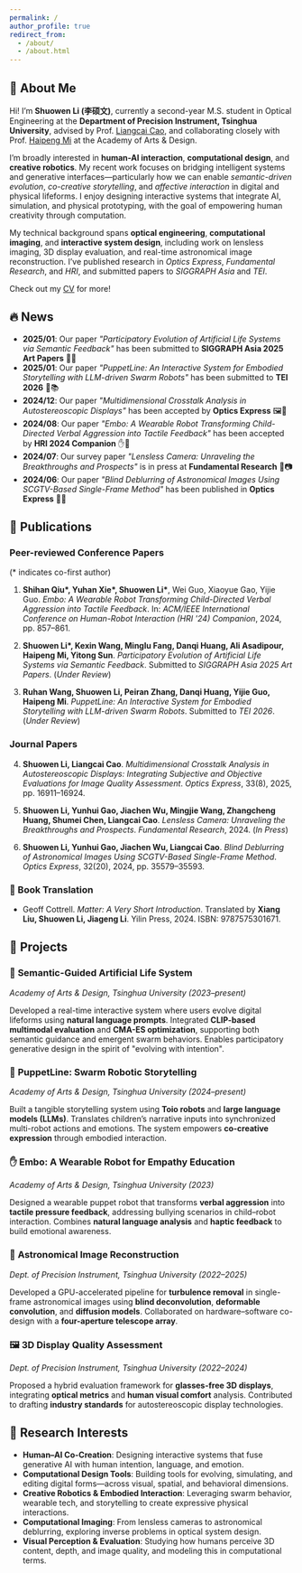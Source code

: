 ```yaml
---
permalink: /
author_profile: true
redirect_from: 
  - /about/
  - /about.html
---
```


## 👋 About Me

Hi! I’m **Shuowen Li (李硕文)**, currently a second-year M.S. student in Optical Engineering at the **Department of Precision Instrument, Tsinghua University**, advised by Prof. [Liangcai Cao](https://www.au.tsinghua.edu.cn/info/1133/1413.htm), and collaborating closely with Prof. [Haipeng Mi](https://www.ad.tsinghua.edu.cn/info/1046/1691.htm) at the Academy of Arts & Design.

I’m broadly interested in **human-AI interaction**, **computational design**, and **creative robotics**. My recent work focuses on bridging intelligent systems and generative interfaces—particularly how we can enable *semantic-driven evolution*, *co-creative storytelling*, and *affective interaction* in digital and physical lifeforms. I enjoy designing interactive systems that integrate AI, simulation, and physical prototyping, with the goal of empowering human creativity through computation.

My technical background spans **optical engineering**, **computational imaging**, and **interactive system design**, including work on lensless imaging, 3D display evaluation, and real-time astronomical image reconstruction. I’ve published research in *Optics Express*, *Fundamental Research*, and *HRI*, and submitted papers to *SIGGRAPH Asia* and *TEI*.

Check out my [CV](../assets/CV_Shuowen_Li.pdf) for more!





## 🔥 News

* **2025/01**: Our paper *"Participatory Evolution of Artificial Life Systems via Semantic Feedback"* has been submitted to **SIGGRAPH Asia 2025 Art Papers** 🎨🧬
* **2025/01**: Our paper *"PuppetLine: An Interactive System for Embodied Storytelling with LLM-driven Swarm Robots"* has been submitted to **TEI 2026** 🤖📚
* **2024/12**: Our paper *"Multidimensional Crosstalk Analysis in Autostereoscopic Displays"* has been accepted by **Optics Express** 🖼️📐
* **2024/08**: Our paper *"Embo: A Wearable Robot Transforming Child-Directed Verbal Aggression into Tactile Feedback"* has been accepted by **HRI 2024 Companion** ✋🧠
* **2024/07**: Our survey paper *"Lensless Camera: Unraveling the Breakthroughs and Prospects"* is in press at **Fundamental Research** 🧩📷
* **2024/06**: Our paper *"Blind Deblurring of Astronomical Images Using SCGTV-Based Single-Frame Method"* has been published in **Optics Express** 🌌🔭



## 📄 Publications

### Peer-reviewed Conference Papers

(\* indicates co-first author)

1. **Shihan Qiu\*, Yuhan Xie\*, Shuowen Li\***, Wei Guo, Xiaoyue Gao, Yijie Guo.
   *Embo: A Wearable Robot Transforming Child-Directed Verbal Aggression into Tactile Feedback*.
   In: *ACM/IEEE International Conference on Human-Robot Interaction (HRI '24) Companion*, 2024, pp. 857–861.

2. **Shuowen Li\*, Kexin Wang, Minglu Fang, Danqi Huang, Ali Asadipour, Haipeng Mi, Yitong Sun**.
   *Participatory Evolution of Artificial Life Systems via Semantic Feedback*.
   Submitted to *SIGGRAPH Asia 2025 Art Papers*. (*Under Review*)

3. **Ruhan Wang, Shuowen Li, Peiran Zhang, Danqi Huang, Yijie Guo, Haipeng Mi**.
   *PuppetLine: An Interactive System for Embodied Storytelling with LLM-driven Swarm Robots*.
   Submitted to *TEI 2026*. (*Under Review*)



### Journal Papers

4. **Shuowen Li, Liangcai Cao**.
   *Multidimensional Crosstalk Analysis in Autostereoscopic Displays: Integrating Subjective and Objective Evaluations for Image Quality Assessment*.
   *Optics Express*, 33(8), 2025, pp. 16911–16924.

5. **Shuowen Li, Yunhui Gao, Jiachen Wu, Mingjie Wang, Zhangcheng Huang, Shumei Chen, Liangcai Cao**.
   *Lensless Camera: Unraveling the Breakthroughs and Prospects*.
   *Fundamental Research*, 2024. (*In Press*)

6. **Shuowen Li, Yunhui Gao, Jiachen Wu, Liangcai Cao**.
   *Blind Deblurring of Astronomical Images Using SCGTV-Based Single-Frame Method*.
   *Optics Express*, 32(20), 2024, pp. 35579–35593.



### 📘 Book Translation

* Geoff Cottrell. *Matter: A Very Short Introduction*. Translated by **Xiang Liu, Shuowen Li, Jiageng Li**.
  Yilin Press, 2024. ISBN: 9787575301671.




## 🧪 Projects

### 🧬 **Semantic-Guided Artificial Life System**

*Academy of Arts & Design, Tsinghua University (2023–present)*

Developed a real-time interactive system where users evolve digital lifeforms using **natural language prompts**. Integrated **CLIP-based multimodal evaluation** and **CMA-ES optimization**, supporting both semantic guidance and emergent swarm behaviors. Enables participatory generative design in the spirit of "evolving with intention".

### 🤖 **PuppetLine: Swarm Robotic Storytelling**

*Academy of Arts & Design, Tsinghua University (2024–present)*

Built a tangible storytelling system using **Toio robots** and **large language models (LLMs)**. Translates children’s narrative inputs into synchronized multi-robot actions and emotions. The system empowers **co-creative expression** through embodied interaction.

### ✋ **Embo: A Wearable Robot for Empathy Education**

*Academy of Arts & Design, Tsinghua University (2023)*

Designed a wearable puppet robot that transforms **verbal aggression** into **tactile pressure feedback**, addressing bullying scenarios in child–robot interaction. Combines **natural language analysis** and **haptic feedback** to build emotional awareness.

### 🌌 **Astronomical Image Reconstruction**

*Dept. of Precision Instrument, Tsinghua University (2022–2025)*

Developed a GPU-accelerated pipeline for **turbulence removal** in single-frame astronomical images using **blind deconvolution**, **deformable convolution**, and **diffusion models**. Collaborated on hardware–software co-design with a **four-aperture telescope array**.

### 🖼️ **3D Display Quality Assessment**

*Dept. of Precision Instrument, Tsinghua University (2022–2024)*

Proposed a hybrid evaluation framework for **glasses-free 3D displays**, integrating **optical metrics** and **human visual comfort** analysis. Contributed to drafting **industry standards** for autostereoscopic display technologies.



## 🎯 Research Interests

* **Human–AI Co-Creation**: Designing interactive systems that fuse generative AI with human intention, language, and emotion.
* **Computational Design Tools**: Building tools for evolving, simulating, and editing digital forms—across visual, spatial, and behavioral dimensions.
* **Creative Robotics & Embodied Interaction**: Leveraging swarm behavior, wearable tech, and storytelling to create expressive physical interactions.
* **Computational Imaging**: From lensless cameras to astronomical deblurring, exploring inverse problems in optical system design.
* **Visual Perception & Evaluation**: Studying how humans perceive 3D content, depth, and image quality, and modeling this in computational terms.

